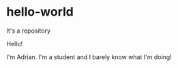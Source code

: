 # hello-world
It's a repository


Hello!

I'm Adrian. I'm a student and I barely know what I'm doing!
